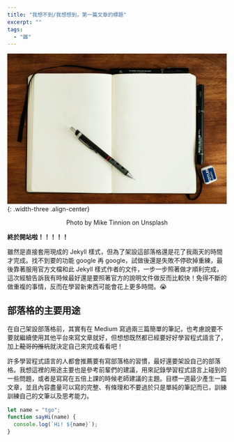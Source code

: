 ```yaml
---
title: "我想不到/我想想到，第一篇文章的標題"
excerpt: ""
tags:
  - "雜"
---
```


![writing_pic](/assets/images/article_about/writing.jpg){: .width-three .align-center}

<p style="text-align: center">Photo by Mike Tinnion on Unsplash</p>

**終於開站啦！！！！！**

雖然是直接套用現成的 Jekyll 樣式，但為了架設這部落格還是花了我兩天的時間才完成。找不到要的功能 google 再 google，試做後還是失敗不停砍掉重練，最後靠著服用官方文檔和此 Jekyll 樣式作者的文件，一步一步照著做才順利完成，這次經驗告訴我有時候最好還是要照著官方的說明文件做反而比較快！免得不斷的做重複的事情，反而在學習新東西可能會花上更多時間。😭

## 部落格的主要用途

在自己架設部落格前，其實有在 Medium 寫過兩三篇簡單的筆記，也考慮說要不要就繼續使用其他平台來寫文章就好，但想想既然都已經要好好學習程式語言了，加上~~龍哥的推坑~~就決定自己來完成看看吧！

許多學習程式語言的人都會推薦要有寫部落格的習慣，最好還要架設自己的部落格。我想這裡的用途主要也是參考前輩們的建議，用來記錄學習程式語言上碰到的一些問題，或者是寫寫在五倍上課的時候老師建議的主題。目標一週最少產生一篇文章，並且內容盡量可以寫的完整、有條理和不要過於只是單純的筆記而已，訓練訓練自己的文筆以及思考能力。

```javascript
let name = "tgo";
function sayHi(name) {
  console.log(`Hi! ${name}`);
}
```
